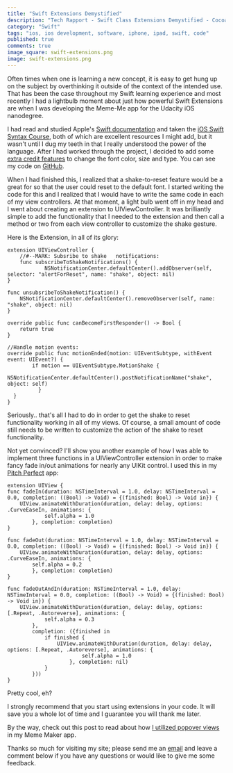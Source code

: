 ```yaml
---
title: "Swift Extensions Demystified"
description: "Tech Rapport - Swift Class Extensions Demystified - Cocoa Touch Programming & Development"
category: "Swift"
tags: "ios, ios development, software, iphone, ipad, swift, code"
published: true
comments: true
image_square: swift-extensions.png
image: swift-extensions.png
---
```


Often times when one is learning a new concept, it is easy to get hung up on the subject by overthinking it outside of the context of the intended use. That has been the case throughout my Swift learning experience and most recently I had a lightbulb moment about just how powerful Swift Extensions are when I was developing the Meme-Me app for the Udacity iOS nanodegree. 

I had read and studied Apple's [Swift documentation](https://developer.apple.com/library/ios/documentation/Swift/Conceptual/Swift_Programming_Language/) and taken the [iOS Swift Syntax Course](https://www.udacity.com/course/learn-swift-programming-syntax--ud902), both of which are excellent resources I might add, but it wasn't until I dug my teeth in that I really understood the power of the language.  After I had worked through the project, I decided to add some [extra credit features](https://discussions.udacity.com/t/added-a-some-extra-features-to-meme-me-color-picker-font-picker-font-size-would-like-some-feedback-check-out-the-video/34620) to change the font color, size and type.  You can see my code on [GitHub](https://github.com/TechRapport/Meme-Me).

When I had finished this, I realized that a shake-to-reset feature would be a great for so that the user could reset to the default font. I started writing the code for this and I realized that I would have to write the same code in each of my view controllers. At that moment, a light bulb went off in my head and I went about creating an extension to UIViewController. It was brilliantly simple to add the functionality that I needed to the extension and then call a method or two from each view controller to customize the shake gesture. 

Here is the Extension, in all of its glory:


    extension UIViewController {
        //#--MARK: Subsribe to shake   notifications:
        func subscribeToShakeNotifications() {
                NSNotificationCenter.defaultCenter().addObserver(self, selector: "alertForReset", name: "shake", object: nil)
    }
    
    func unsubsribeToShakeNotification() {
        NSNotificationCenter.defaultCenter().removeObserver(self, name: "shake", object: nil)
    }
    
    override public func canBecomeFirstResponder() -> Bool {
        return true
    }
    
    //Handle motion events:
    override public func motionEnded(motion: UIEventSubtype, withEvent event: UIEvent?) {
            if motion == UIEventSubtype.MotionShake {
            NSNotificationCenter.defaultCenter().postNotificationName("shake", object: self)
              }
      }
    }

Seriously.. that's all I had to do in order to get the shake to reset functionality working in all of my views.  Of course, a small amount of code still needs to be written to customize the action of the shake to reset functionality.

Not yet convinced?  I'll show you another example of how I was able to implement three functions in a UIViewController extension in order to make fancy fade in/out animations for nearly any UIKit control.  I used this in my [Pitch Perfect](https://review.udacity.com/#!/reviews/56812) app:

    extension UIView {
    func fadeIn(duration: NSTimeInterval = 1.0, delay: NSTimeInterval = 0.0, completion: ((Bool) -> Void) = {(finished: Bool) -> Void in}) {
        UIView.animateWithDuration(duration, delay: delay, options: .CurveEaseIn, animations: {
                self.alpha = 1.0
            }, completion: completion)
    }
    
    func fadeOut(duration: NSTimeInterval = 1.0, delay: NSTimeInterval = 0.0, completion: ((Bool) -> Void) = {(finished: Bool) -> Void in}) {
        UIView.animateWithDuration(duration, delay: delay, options: .CurveEaseIn, animations: {
            self.alpha = 0.2
            }, completion: completion)
    }

    func fadeOutAndIn(duration: NSTimeInterval = 1.0, delay: NSTimeInterval = 0.0, completion: ((Bool) -> Void) = {(finished: Bool) -> Void in}) {
        UIView.animateWithDuration(duration, delay: delay, options: [.Repeat, .Autoreverse], animations: {
                self.alpha = 0.3
            },
            completion: ({finished in
                if finished {
                    UIView.animateWithDuration(duration, delay: delay, options: [.Repeat, .Autoreverse], animations: {
                            self.alpha = 1.0
                        }, completion: nil)
                }
            }))
    }
    
Pretty cool, eh?

I strongly recommend that you start using extensions in your code. It will save you a whole lot of time and I guarantee you will thank me later. 

By the way, check out this post to read about how [I utilized popover views]({{site.baseurl}}/_posts/popover-views-on-iphone/) in my Meme Maker app. 

Thanks so much for visiting my site; please send me an [email](mailto:info@techrapport.com) and leave a comment below if you have any questions or would like to give me some feedback.